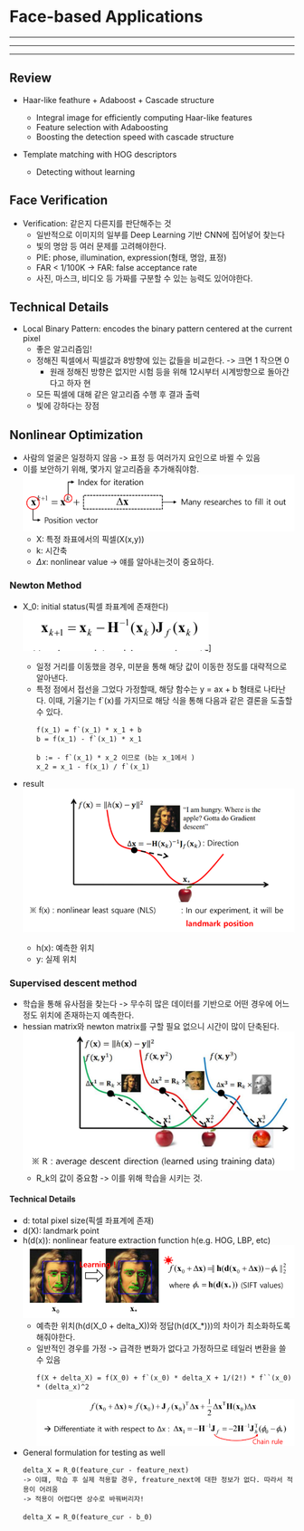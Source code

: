# Face-based Applications
---
---
---
## Review
- Haar-like feathure + Adaboost + Cascade structure
  - Integral image for efficiently computing Haar-like features
  - Feature selection with Adaboosting
  - Boosting the detection speed with cascade structure

- Template matching with HOG descriptors
  - Detecting without learning

## Face Verification
- Verification: 같은지 다른지를 판단해주는 것
  - 일반적으로 이미지의 일부를 Deep Learning 기반 CNN에 집어넣어 찾는다
  - 빛의 명암 등 여러 문제를 고려해야한다.
  - PIE: phose, illumination, expression(형태, 명암, 표정)
  - FAR < 1/100K -> FAR: false acceptance rate
  - 사진, 마스크, 비디오 등 가짜를 구분할 수 있는 능력도 있어야한다.

## Technical Details
- Local Binary Pattern: encodes the binary pattern centered at the current pixel
  - 좋은 알고리즘임!
  - 정해진 픽셀에서 픽셀값과 8방향에 있는 값들을 비교한다. -> 크면 1 작으면 0
    - 원래 정해진 방향은 없지만 시험 등을 위해 12시부터 시계방향으로 돌아간다고 하자  현
  - 모든 픽셀에 대해 같은 알고리즘 수행 후 결과 출력
  - 빛에 강하다는 장점

## Nonlinear Optimization
- 사람의 얼굴은 일정하지 않음 -> 표정 등 여러가지 요인으로 바뀔 수 있음
- 이를 보안하기 위해, 몇가지 알고리즘을 추가해줘야함.
  ![nonlinear](./img/nonlinear_optimization.png)
  - X: 특정 좌표에서의 픽셀(X(x,y))
  - k: 시간축
  - $\Delta x$: nonlinear value -> 얘를 알아내는것이 중요하다.

### Newton Method
- X_0: initial status(픽셀 좌표계에 존재한다)
  ![Newton](./img/Newton_Method.png)]
  - 일정 거리를 이동했을 경우, 미분을 통해 해당 값이 이동한 정도를 대략적으로 알아낸다.
  - 특정 점에서 접선을 그었다 가정할때, 해당 함수는 y = ax + b 형태로 나타난다. 이때, 기울기는 f`(x)를 가지므로 해당 식을 통해 다음과 같은 결론을 도출할 수 있다.
    ```text
    f(x_1) = f`(x_1) * x_1 + b
    b = f(x_1) - f`(x_1) * x_1

    b := - f`(x_1) * x_2 이므로 (b는 x_1에서 )
    x_2 = x_1 - f(x_1) / f`(x_1)
    ```

- result
  ![landmark](./img/newton_landmark.png)
  - h(x): 예측한 위치
  - y: 실제 위치

### Supervised descent method
- 학습을 통해 유사점을 찾는다 -> 무수히 많은 데이터를 기반으로 어떤 경우에 어느정도 위치에 존재하는지 예측한다.
- hessian matrix와 newton matrix를 구할 필요 없으니 시간이 많이 단축된다.
  ![supervised_descent](./img/supervised_descent.png)
  - R_k의 값이 중요함 -> 이를 위해 학습을 시키는 것.

#### Technical Details
- d: total pixel size(픽셀 좌표계에 존재)
- d(X): landmark point
- h(d(x)): nonlinear feature extraction function h(e.g. HOG, LBP, etc)
  ![problemStatement](./img/supervised_problem_statement.png)
  - 예측한 위치(h(d(X_0 + delta_X))와 정답(h(d(X_*)))의 차이가 최소화하도록 해줘야한다.
  - 일반적인 경우를 가정 -> 급격한 변화가 없다고 가정하므로 테일러 변환을 쓸 수 있음
    ```text
    f(X + delta_X) = f(X_0) + f`(x_0) * delta_X + 1/(2!) * f``(x_0) * (delta_x)^2
    ```
    ![solution](./img/supervised_solution.png)
- General formulation for testing as well
  ```text
  delta_X = R_0(feature_cur - feature_next)
  -> 이떄, 학습 후 실제 적용할 경우, freature_next에 대한 정보가 없다. 따라서 적용이 어려움
  -> 적용이 어렵다면 상수로 바꿔버리자!
  
  delta_X = R_0(feature_cur - b_0)
  ```